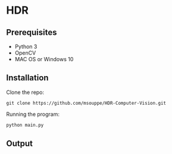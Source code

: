 # HDR

## Prerequisites
- Python 3
- OpenCV
- MAC OS or Windows 10

## Installation 
Clone the repo:
``` 
git clone https://github.com/msouppe/HDR-Computer-Vision.git
```

Running the program:
```bash
python main.py 
```

## Output
